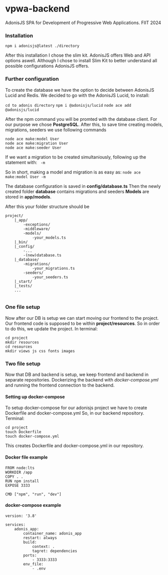 # vpwa-backend
AdonisJS SPA for Development of Progressive Web Applications. FIIT 2024

### Installation
`npm i adonisjs@latest ./directory`<br>

After this installation I chose the slim kit. AdonisJS offers Web and API options aswell.
Although I chose to install Slim Kit to better understand all possible configurations AdonisJS offers.
### Further configuration

To create the database we have the option to decide between AdonisJS Lucid and Redis.
We decided to go with the AdonisJS Lucid, to install:

`cd to adonis directory`
`npm i @adonisjs/lucid`
`node ace add @adonisjs/lucid`

After the npm command you will be promted with the database client. For our purpose we chose **PostgreSQL**. After this, to save time creating models, migrations, seeders we use following commands

```
node ace make:model User
node ace make:migration User
node ace make:seeder User
```

If we want a migration to be created simultaniously, following up the statement with:
` -m`

So in short, making a model and migration is as easy as:
`node ace make:model User -m`

The database configuration is saved in **config/database.ts**
Then the newly created folder **database** contains migrations and seeders
**Models** are stored in **app/models**.

After this your folder structure should be
```
project/
    |_app/
        -exceptions/
        -middleware/
        -models/
            -your_models.ts
    |_bin/
    |_config/
        -...
        -(new)database.ts
    |_database/
        -migrations/
            -your_migrations.ts
        -seeders/
            -your_seeders.ts
    |_start/
    |_tests/
    ...
        
```
### One file setup
Now after our DB is setup we can start moving our frontend to the project.
Our frontend code is supposed to be within **project/resources**. So in order to do this, we update the project.
In terminal: 
```
cd project
mkdir resources
cd resources
mkdir views js css fonts images
```
### Two file setup
Now that DB and backend is setup, we keep frontend and backend in separate repositories.
Dockerizing the backend with *docker-compose.yml* and running the frontend connection to the backend.

#### Setting up docker-compose
To setup docker-compose for our adonisjs project we have to create Dockerfile and docker-compose.yml
So, in our backend repository.
Terminal:
```
cd project
touch Dockerfile
touch docker-compose.yml
```
This creates Dockerfile and docker-compose.yml in our repository.

#### Docker file example
```
FROM node:lts
WORKDIR /app
COPY . .
RUN npm install
EXPOSE 3333

CMD ["npm", "run", "dev"]
```
#### docker-compose example
```
version: '3.8'

services:
    adonis_app:
        container_name: adonis_app
        restart: always
        build:
            context: .
            tagret: dependencies
        ports:
            - 3333:3333
        env_file:
            - .env
```
